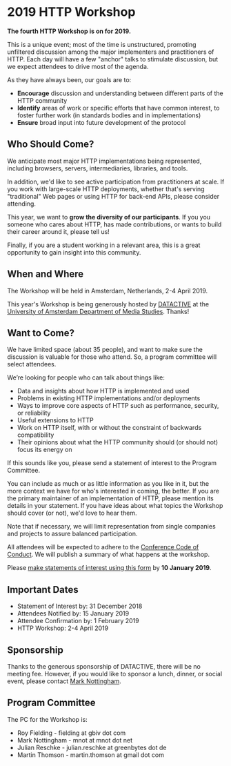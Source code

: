 
# 2019 HTTP Workshop

**The fourth HTTP Workshop is on for 2019.**

This is a unique event; most of the time is unstructured, promoting unfiltered discussion among the major implementers and practitioners of HTTP. Each day will have a few "anchor" talks to stimulate discussion, but we expect attendees to drive most of the agenda. 

As they have always been, our goals are to:

* **Encourage** discussion and understanding between different parts of the HTTP community
* **Identify** areas of work or specific efforts that have common interest, to foster further work (in standards bodies and in implementations)
* **Ensure** broad input into future development of the protocol


## Who Should Come?

We anticipate most major HTTP implementations being represented, including browsers, servers, intermediaries, libraries, and tools.

In addition, we'd like to see active participation from practitioners at scale. If you work with large-scale HTTP deployments, whether that's serving "traditional" Web pages or using HTTP for back-end APIs, please consider attending.

This year, we want to **grow the diversity of our participants**. If you you someone who cares about HTTP, has made contributions, or wants to build their career around it, please tell us!

Finally, if you are a student working in a relevant area, this is a great opportunity to gain insight into this community.


## When and Where

The Workshop will be held in Amsterdam, Netherlands, 2-4 April 2019.

This year's Workshop is being generously hosted by [DATACTIVE](https://data-activism.net) at the [University of Amsterdam Department of Media Studies](http://mediastudies.nl). Thanks!


## Want to Come?

We have limited space (about 35 people), and want to make sure the discussion is valuable for those who attend. So, a program committee will select attendees.

We’re looking for people who can talk about things like:

* Data and insights about how HTTP is implemented and used
* Problems in existing HTTP implementations and/or deployments
* Ways to improve core aspects of HTTP such as performance, security, or reliability
* Useful extensions to HTTP
* Work on HTTP itself, with or without the constraint of backwards compatibility
* Their opinions about what the HTTP community should (or should not) focus its energy on

If this sounds like you, please send a statement of interest to the Program Committee. 

You can include as much or as little information as you like in it, but the more context we have for who's interested in coming, the better. If you are the primary maintainer of an implementation of HTTP, please mention its details in your statement. If you have ideas about what topics the Workshop should cover (or not), we'd love to hear them.

Note that if necessary, we will limit representation from single companies and projects to assure balanced participation.

All attendees will be expected to adhere to the [Conference Code of Conduct](http://confcodeofconduct.com/). We will publish a summary of what happens at the workshop.

Please [make statements of interest using this form](https://goo.gl/forms/NyF9xJYdt97lCYrs1) by **10 January 2019**.


## Important Dates

* Statement of Interest by: 31 December 2018
* Attendees Notified by: 15 January 2019
* Attendee Confirmation by: 1 February 2019
* HTTP Workshop: 2-4 April 2019


## Sponsorship

Thanks to the generous sponsorship of DATACTIVE, there will be no meeting fee. However, if you would like to sponsor a lunch, dinner, or social event, please contact [Mark Nottingham](mailto:mnot@mnot.net).


## Program Committee 

The PC for the Workshop is:

* Roy Fielding - fielding at gbiv dot com
* Mark Nottingham - mnot at mnot dot net
* Julian Reschke - julian.reschke at greenbytes dot de
* Martin Thomson - martin.thomson at gmail dot com
